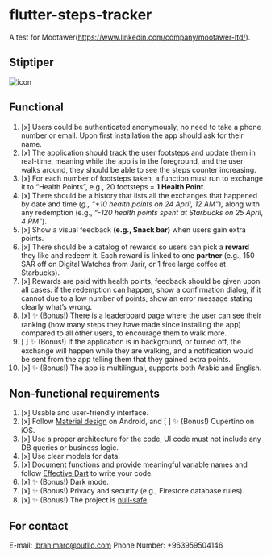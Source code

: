 # flutter-steps-tracker

A test for Mootawer(https://www.linkedin.com/company/mootawer-ltd/).

## Stiptiper 
![icon](https://user-images.githubusercontent.com/36954913/192212139-8ae34e41-4f01-48d9-9ee8-83e0da48ef31.png)


## Functional

1. [x] Users could be authenticated anonymously, no need to take a phone number or email. Upon first installation the app should ask for their name.
2. [x] The application should track the user footsteps and update them in real-time, meaning while the app is in the foreground, and the user walks around, they should be able to see the steps counter increasing.
3. [x] For each number of footsteps taken, a function must run to exchange it to “Health Points”, e.g., 20 footsteps = **1 Health Point**.
4. [x] There should be a history that lists all the exchanges that happened by date and time (*g., “+10 health points on 24 April, 12 AM”),* along with any redemption (e.g., *“-120 health points spent at Starbucks on 25 April, 4 PM”*).
5. [x] Show a visual feedback **(e.g., Snack bar)** when users gain extra points.
6. [x] There should be a catalog of rewards so users can pick a **reward** they like and redeem it. Each reward is linked to one **partner** (e.g., 150 SAR off on Digital Watches from Jarir, or 1 free large coffee at Starbucks).
7. [x] Rewards are paid with health points, feedback should be given upon all cases: if the redemption can happen, show a confirmation dialog, if it cannot due to a low number of points, show an error message stating clearly what’s wrong.
8. [x] ✨ (Bonus!) There is a leaderboard page where the user can see their ranking (how many steps they have made since installing the app) compared to all other users, to encourage them to walk more.
9. [ ] ✨ (Bonus!) If the application is in background, or turned off, the exchange will happen while they are walking, and a notification would be sent from the app telling them that they gained extra points.
10. [x] ✨ (Bonus!) The app is multilingual, supports both Arabic and English.

## Non-functional requirements

1. [x] Usable and user-friendly interface.
2. [x] Follow [Material design](https://material.io/) on Android, and [ ] ✨ (Bonus!) Cupertino on iOS.
3. [x] Use a proper architecture for the code, UI code must not include any DB queries or business logic.
4. [x] Use clear models for data.
5. [x] Document functions and provide meaningful variable names and follow [Effective Dart](https://dart.dev/guides/language/effective-dart) to write your code.
6. [x] ✨ (Bonus!) Dark mode.
7. [x] ✨ (Bonus!) Privacy and security (e.g., Firestore database rules).
8. [x] ✨ (Bonus!) The project is [null-safe](https://flutter.dev/docs/null-safety).

## For contact
E-mail: ibrahimarc@outllo.com
Phone Number: +963959504146
